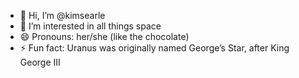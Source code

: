 - 👋 Hi, I’m @kimsearle
- 👀 I’m interested in all things space
- 😄 Pronouns: her/she (like the chocolate)
- ⚡ Fun fact: Uranus was originally named George’s Star, after King George III

<!---
kimsearle/kimsearle is a ✨ special ✨ repository because its `README.md` (this file) appears on your GitHub profile.
You can click the Preview link to take a look at your changes.
--->
